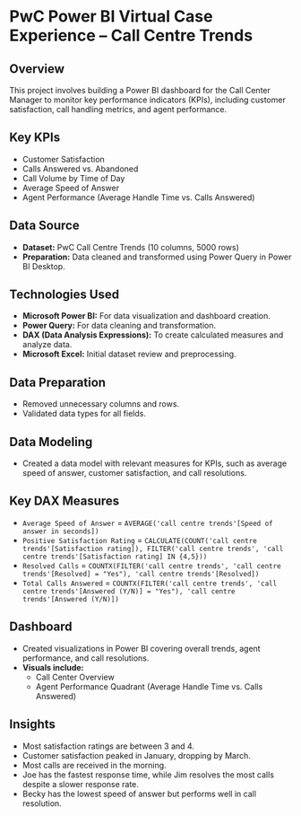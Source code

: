 # PwC Power BI Virtual Case Experience – Call Centre Trends

## Overview
This project involves building a Power BI dashboard for the Call Center Manager to monitor key performance indicators (KPIs), including customer satisfaction, call handling metrics, and agent performance.

## Key KPIs
- Customer Satisfaction
- Calls Answered vs. Abandoned
- Call Volume by Time of Day
- Average Speed of Answer
- Agent Performance (Average Handle Time vs. Calls Answered)

## Data Source
- **Dataset:** PwC Call Centre Trends (10 columns, 5000 rows)
- **Preparation:** Data cleaned and transformed using Power Query in Power BI Desktop.
  
## Technologies Used
- **Microsoft Power BI:** For data visualization and dashboard creation.
- **Power Query:** For data cleaning and transformation.
- **DAX (Data Analysis Expressions):** To create calculated measures and analyze data.
- **Microsoft Excel:** Initial dataset review and preprocessing.
  
## Data Preparation
- Removed unnecessary columns and rows.
- Validated data types for all fields.

## Data Modeling
- Created a data model with relevant measures for KPIs, such as average speed of answer, customer satisfaction, and call resolutions.

## Key DAX Measures
- `Average Speed of Answer` = `AVERAGE('call centre trends'[Speed of answer in seconds])`
- `Positive Satisfaction Rating` = `CALCULATE(COUNT('call centre trends'[Satisfaction rating]), FILTER('call centre trends', 'call centre trends'[Satisfaction rating] IN {4,5}))`
- `Resolved Calls` = `COUNTX(FILTER('call centre trends', 'call centre trends'[Resolved] = "Yes"), 'call centre trends'[Resolved])`
- `Total Calls Answered` = `COUNTX(FILTER('call centre trends', 'call centre trends'[Answered (Y/N)] = "Yes"), 'call centre trends'[Answered (Y/N)])`

## Dashboard
- Created visualizations in Power BI covering overall trends, agent performance, and call resolutions.
- **Visuals include:**
  - Call Center Overview
  - Agent Performance Quadrant (Average Handle Time vs. Calls Answered)

## Insights
- Most satisfaction ratings are between 3 and 4.
- Customer satisfaction peaked in January, dropping by March.
- Most calls are received in the morning.
- Joe has the fastest response time, while Jim resolves the most calls despite a slower response rate.
- Becky has the lowest speed of answer but performs well in call resolution.
